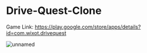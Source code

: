 # Drive-Quest-Clone

Game Link: https://play.google.com/store/apps/details?id=com.wixot.drivequest

![unnamed](https://github.com/user-attachments/assets/d84789c1-3428-4e71-825d-81cd92dbec1d)
